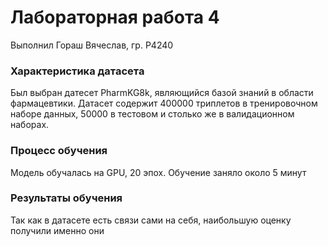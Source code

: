 # Лабораторная работа 4

Выполнил Гораш Вячеслав, гр. P4240

### Характеристика датасета

Был выбран датесет PharmKG8k, являющийся базой знаний в области фармацевтики.
Датасет содержит 400000 триплетов в тренировочном наборе данных, 50000 в тестовом и столько же в валидационном наборах.

### Процесс обучения

Модель обучалась на GPU, 20 эпох. Обучение заняло около 5 минут

### Результаты обучения

Так как в датасете есть связи сами на себя, наибольшую оценку получили именно они